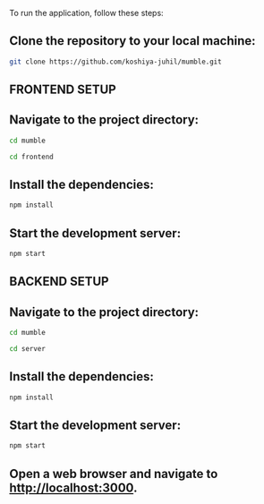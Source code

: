 To run the application, follow these steps:

## Clone the repository to your local machine:
```sh
git clone https://github.com/koshiya-juhil/mumble.git
```

## FRONTEND SETUP
## Navigate to the project directory:
```sh
cd mumble
```
```sh
cd frontend
```

## Install the dependencies:
```sh
npm install
```

## Start the development server:
```sh
npm start
```

## BACKEND SETUP
## Navigate to the project directory:
```sh
cd mumble
```
```sh
cd server
```

## Install the dependencies:
```sh
npm install
```

## Start the development server:
```sh
npm start
```

## Open a web browser and navigate to [http://localhost:3000](http://localhost:3000).


 
